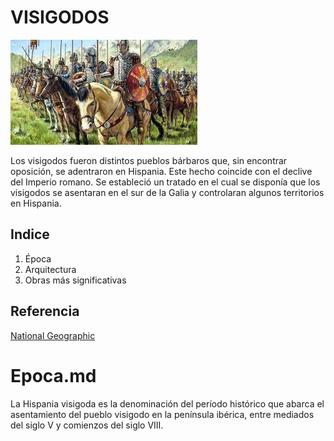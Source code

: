 # VISIGODOS
![Visigodos](img/visigodos.jpg)


Los visigodos fueron distintos pueblos bárbaros que, sin encontrar oposición, se
adentraron en Hispania. Este hecho coincide con el declive del Imperio romano. Se
estableció un tratado en el cual se disponía que los visigodos se asentaran en el sur de
la Galia y controlaran algunos territorios en Hispania.

## Indice
1. Época
2. Arquitectura
3. Obras más significativas
## Referencia
[National Geographic](https://historia.nationalgeographic.com.es/temas/visigodos)

# Epoca.md
La Hispania visigoda es la denominación del período histórico que abarca el
asentamiento del pueblo visigodo en la península ibérica, entre mediados del siglo V
y comienzos del siglo VIII.
# 

